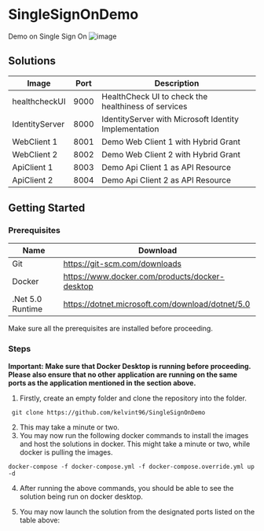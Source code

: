 # SingleSignOnDemo
Demo on Single Sign On
![image](https://user-images.githubusercontent.com/82433256/118405539-fec5bf00-b6aa-11eb-80ba-67679ccccecd.png)

## Solutions
| Image  | Port  | Description |
| ----------------------- | ------------ | ------------|
| healthcheckUI  | 9000  | HealthCheck UI to check the healthiness of services |
| IdentityServer  | 8000  | IdentityServer with Microsoft Identity Implementation
| WebClient 1 | 8001| Demo Web Client 1 with Hybrid Grant
| WebClient 2 | 8002| Demo Web Client 2 with Hybrid Grant
| ApiClient 1 | 8003| Demo Api Client 1 as API Resource
| ApiClient 2 | 8004| Demo Api Client 2 as API Resource

## Getting Started

### Prerequisites
|  Name | Download  |
| ------------ | ------------ |
| Git  | https://git-scm.com/downloads  |
| Docker  |  https://www.docker.com/products/docker-desktop |
| .Net 5.0 Runtime | https://dotnet.microsoft.com/download/dotnet/5.0|

Make sure all the prerequisites are installed before proceeding.

### Steps
**Important: Make sure that Docker Desktop is running before proceeding. Please also ensure that no other application are running on the same ports as the application mentioned in the section above.**

1. Firstly, create an empty folder and clone the repository into the folder.

` git clone https://github.com/kelvint96/SingleSignOnDemo`

2. This may take a minute or two. 
3. You may now run the following docker commands to install the images and host the solutions in docker. This might take a minute or two, while docker is pulling the images.

`docker-compose -f docker-compose.yml -f docker-compose.override.yml up -d`

4. After running the above commands, you should be able to see the solution being run on docker desktop.

5. You may now launch the solution from the designated ports listed on the table above:



